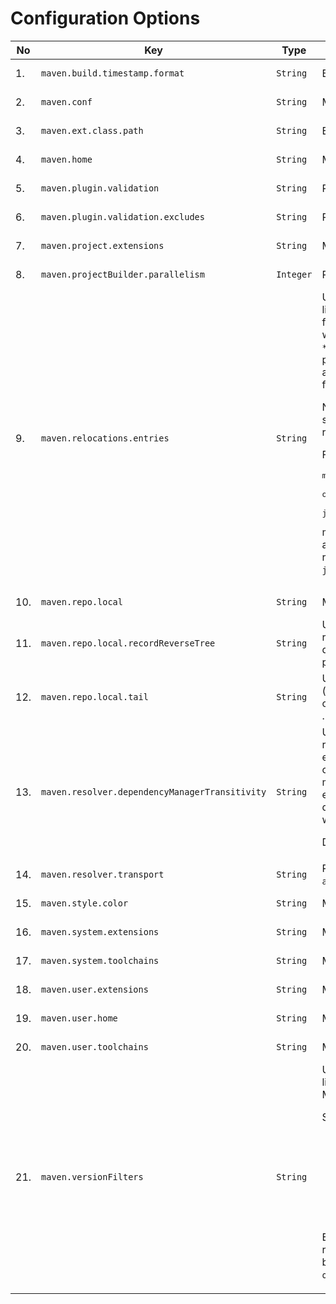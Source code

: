 
# Configuration Options
<!--
Licensed to the Apache Software Foundation (ASF) under one
or more contributor license agreements.  See the NOTICE file
distributed with this work for additional information
regarding copyright ownership.  The ASF licenses this file
to you under the Apache License, Version 2.0 (the
"License"); you may not use this file except in compliance
with the License.  You may obtain a copy of the License at

    http://www.apache.org/licenses/LICENSE-2.0

Unless required by applicable law or agreed to in writing,
software distributed under the License is distributed on an
"AS IS" BASIS, WITHOUT WARRANTIES OR CONDITIONS OF ANY
KIND, either express or implied.  See the License for the
specific language governing permissions and limitations
under the License.
-->





| No | Key | Type | Description | Default Value | Since | Source |
| --- | --- | --- | --- | --- | --- | --- |
| 1. | `maven.build.timestamp.format` | `String` | Build timestamp format. |  `yyyy-MM-dd'T'HH:mm:ss'Z'`  |  | Model properties |
| 2. | `maven.conf` | `String` | Maven configuration. |  `${maven.home}/conf`  |  | User properties |
| 3. | `maven.ext.class.path` | `String` | Extensions class path. |  -  |  | User properties |
| 4. | `maven.home` | `String` | Maven home. |  -  |  | User properties |
| 5. | `maven.plugin.validation` | `String` | Plugin validation level. |  `inline`  |  | User properties |
| 6. | `maven.plugin.validation.excludes` | `String` | Plugin validation exclusions. |  -  |  | User properties |
| 7. | `maven.project.extensions` | `String` | Maven project-wide extensions. |  `${session.rootDirectory}/.mvn/extensions.xml`  |  | User properties |
| 8. | `maven.projectBuilder.parallelism` | `Integer` | ProjectBuilder parallelism. |  `cores/2 + 1`  |  | User properties |
| 9. | `maven.relocations.entries` | `String` | User controlled relocations. This property is a comma separated list of entries with the syntax <code>GAV&gt;GAV</code>. The first <code>GAV</code> can contain <code>\*</code> for any elem (so <code>\*:\*:\*</code> would mean ALL, something you don't want). The second <code>GAV</code> is either fully specified, or also can contain <code>\*</code>, then it behaves as "ordinary relocation": the coordinate is preserved from relocated artifact. Finally, if right hand <code>GAV</code> is absent (line looks like <code>GAV&gt;</code>), the left hand matching <code>GAV</code> is banned fully (from resolving). <p> Note: the <code>&gt;</code> means project level, while <code>&gt;&gt;</code> means global (whole session level, so even plugins will get relocated artifacts) relocation. </p> <p> For example, <pre>maven.relocations.entries = org.foo:\*:\*>, \\<br/>    org.here:\*:\*>org.there:\*:\*, \\<br/>    javax.inject:javax.inject:1>>jakarta.inject:jakarta.inject:1.0.5</pre> means: 3 entries, ban <code>org.foo group</code> (exactly, so <code>org.foo.bar</code> is allowed), relocate <code>org.here</code> to <code>org.there</code> and finally globally relocate (see <code>&gt;&gt;</code> above) <code>javax.inject:javax.inject:1</code> to <code>jakarta.inject:jakarta.inject:1.0.5</code>. </p> |  -  |  | User properties |
| 10. | `maven.repo.local` | `String` | Maven local repository. |  `${maven.user.home}/repository`  |  | User properties |
| 11. | `maven.repo.local.recordReverseTree` | `String` | User property for reverse dependency tree. If enabled, Maven will record ".tracking" directory into local repository with "reverse dependency tree", essentially explaining WHY given artifact is present in local repository. Default: <code>false</code>, will not record anything. |  `false`  | 3.9.0 | User properties |
| 12. | `maven.repo.local.tail` | `String` | User property for chained LRM: list of "tail" local repository paths (separated by comma), to be used with {@code org.eclipse.aether.util.repository.ChainedLocalRepositoryManager} . Default value: <code>null</code>, no chained LRM is used. |  -  | 3.9.0 | User properties |
| 13. | `maven.resolver.dependencyManagerTransitivity` | `String` | User property for selecting dependency manager behaviour regarding transitive dependencies and dependency management entries in their POMs. Maven 3 targeted full backward compatibility with Maven2, hence it ignored dependency management entries in transitive dependency POMs. Maven 4 enables "transitivity" by default, hence unlike Maven2, obeys dependency management entries deep in dependency graph as well. <p> Default: <code>"true"</code>. </p> |  `true`  | 4.0.0 | User properties |
| 14. | `maven.resolver.transport` | `String` | Resolver transport to use. Can be <code>default</code>, <code>wagon</code>, <code>apache</code>, <code>jdk</code> or <code>auto</code>. |  `default`  |  | User properties |
| 15. | `maven.style.color` | `String` | Maven output color mode. Allowed values are <code>auto</code>, <code>always</code>, <code>never</code>. |  `auto`  |  | User properties |
| 16. | `maven.system.extensions` | `String` | Maven system-wide extensions. |  `${maven.conf}/extensions.xml`  |  | User properties |
| 17. | `maven.system.toolchains` | `String` | Maven system toolchains. |  `${maven.conf}/toolchains.xml`  |  | User properties |
| 18. | `maven.user.extensions` | `String` | Maven user extensions. |  `${maven.user.home}/extensions.xml`  |  | User properties |
| 19. | `maven.user.home` | `String` | Maven user home. |  `${user.home}/.m2`  |  | User properties |
| 20. | `maven.user.toolchains` | `String` | Maven user toolchains. |  `${maven.user.home}/toolchains.xml`  |  | User properties |
| 21. | `maven.versionFilters` | `String` | User property for version filters expression, a semicolon separated list of filters to apply. By default, no version filter is applied (like in Maven 3). <p> Supported filters: <ul> <li>"h" or "h(num)" - highest version or top list of highest ones filter</li> <li>"l" or "l(num)" - lowest version or bottom list of lowest ones filter</li> <li>"s" - contextual snapshot filter</li> <li>"e(G:A:V)" - predicate filter (leaves out G:A:V from range, if hit, V can be range)</li> </ul> Example filter expression: <code>"h(5);s;e(org.foo:bar:1)</code> will cause: ranges are filtered for "top 5" (instead full range), snapshots are banned if root project is not a snapshot, and if range for <code>org.foo:bar</code> is being processed, version 1 is omitted. </p> |  -  | 4.0.0 | User properties |


